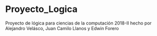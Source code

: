 # Proyecto_Logica
Proyecto de lógica para ciencias de la computación 2018-II hecho por Alejandro Velásco, Juan Camilo Llanos y Edwin Forero

